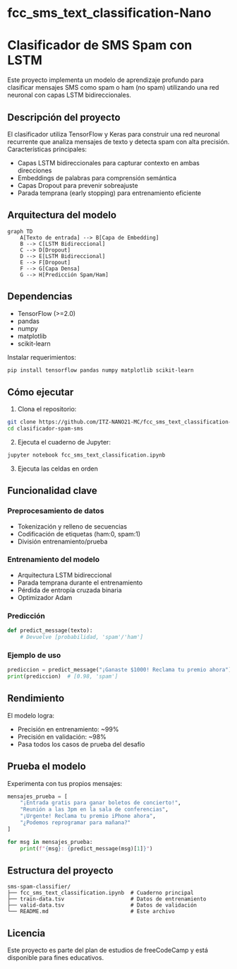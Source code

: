 # fcc_sms_text_classification-Nano

# Clasificador de SMS Spam con LSTM

Este proyecto implementa un modelo de aprendizaje profundo para clasificar mensajes SMS como spam o ham (no spam) utilizando una red neuronal con capas LSTM bidireccionales.

## Descripción del proyecto

El clasificador utiliza TensorFlow y Keras para construir una red neuronal recurrente que analiza mensajes de texto y detecta spam con alta precisión. Características principales:

- Capas LSTM bidireccionales para capturar contexto en ambas direcciones
- Embeddings de palabras para comprensión semántica
- Capas Dropout para prevenir sobreajuste
- Parada temprana (early stopping) para entrenamiento eficiente

## Arquitectura del modelo

```mermaid
graph TD
    A[Texto de entrada] --> B[Capa de Embedding]
    B --> C[LSTM Bidireccional]
    C --> D[Dropout]
    D --> E[LSTM Bidireccional]
    E --> F[Dropout]
    F --> G[Capa Densa]
    G --> H[Predicción Spam/Ham]
```

## Dependencias

- TensorFlow (>=2.0)
- pandas
- numpy
- matplotlib
- scikit-learn

Instalar requerimientos:
```bash
pip install tensorflow pandas numpy matplotlib scikit-learn
```

## Cómo ejecutar

1. Clona el repositorio:
```bash
git clone https://github.com/ITZ-NANO21-MC/fcc_sms_text_classification-Nano
cd clasificador-spam-sms
```

2. Ejecuta el cuaderno de Jupyter:
```bash
jupyter notebook fcc_sms_text_classification.ipynb
```

3. Ejecuta las celdas en orden

## Funcionalidad clave

### Preprocesamiento de datos
- Tokenización y relleno de secuencias
- Codificación de etiquetas (ham:0, spam:1)
- División entrenamiento/prueba

### Entrenamiento del modelo
- Arquitectura LSTM bidireccional
- Parada temprana durante el entrenamiento
- Pérdida de entropía cruzada binaria
- Optimizador Adam

### Predicción
```python
def predict_message(texto):
    # Devuelve [probabilidad, 'spam'/'ham']
```

### Ejemplo de uso
```python
prediccion = predict_message("¡Ganaste $1000! Reclama tu premio ahora")
print(prediccion)  # [0.98, 'spam']
```

## Rendimiento

El modelo logra:
- Precisión en entrenamiento: ~99%
- Precisión en validación: ~98%
- Pasa todos los casos de prueba del desafío

## Prueba el modelo

Experimenta con tus propios mensajes:
```python
mensajes_prueba = [
    "¡Entrada gratis para ganar boletos de concierto!",
    "Reunión a las 3pm en la sala de conferencias",
    "¡Urgente! Reclama tu premio iPhone ahora",
    "¿Podemos reprogramar para mañana?"
]

for msg in mensajes_prueba:
    print(f"{msg}: {predict_message(msg)[1]}")
```

## Estructura del proyecto
```
sms-spam-classifier/
├── fcc_sms_text_classification.ipynb  # Cuaderno principal
├── train-data.tsv                     # Datos de entrenamiento
├── valid-data.tsv                     # Datos de validación
└── README.md                          # Este archivo
```

## Licencia
Este proyecto es parte del plan de estudios de freeCodeCamp y está disponible para fines educativos.


